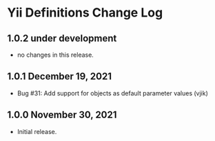 # Yii Definitions Change Log

## 1.0.2 under development

- no changes in this release.

## 1.0.1 December 19, 2021

- Bug #31: Add support for objects as default parameter values (vjik)

## 1.0.0 November 30, 2021

- Initial release.
